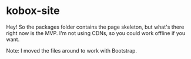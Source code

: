 # kobox-site
Hey! So the packages folder contains the page skeleton, but what's there right now is the MVP. I'm not using CDNs, so you could work offline if you want.

Note: I moved the files around to work with Bootstrap.
